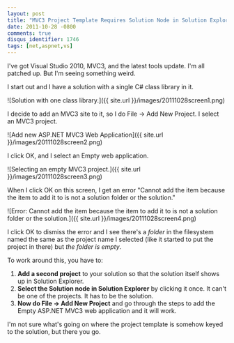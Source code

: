 ```yaml
---
layout: post
title: "MVC3 Project Template Requires Solution Node in Solution Explorer"
date: 2011-10-28 -0800
comments: true
disqus_identifier: 1746
tags: [net,aspnet,vs]
---
```

I've got Visual Studio 2010, MVC3, and the latest tools update. I'm all
patched up. But I'm seeing something weird.

I start out and I have a solution with a single C# class library in it.

![Solution with one class
library.]({{ site.url }}/images/20111028screen1.png)

I decide to add an MVC3 site to it, so I do File -\> Add New Project. I
select an MVC3 project.

![Add new ASP.NET MVC3 Web
Application]({{ site.url }}/images/20111028screen2.png)

I click OK, and I select an Empty web application.

![Selecting an empty MVC3
project.]({{ site.url }}/images/20111028screen3.png)

When I click OK on this screen, I get an error "Cannot add the item
because the item to add it to is not a solution folder or the solution."

![Error: Cannot add the item because the item to add it to is not a
solution folder or the
solution.]({{ site.url }}/images/20111028screen4.png)

I click OK to dismiss the error and I see there's a *folder* in the
filesystem named the same as the project name I selected (like it
started to put the project in there) but *the folder is empty*.

To work around this, you have to:

1.  **Add a second project** to your solution so that the solution
    itself shows up in Solution Explorer.
2.  **Select the Solution node in Solution Explorer** by clicking it
    once. It can't be one of the projects. It has to be the solution.
3.  **Now do File -\> Add New Project** and go through the steps to add
    the Empty ASP.NET MVC3 web application and it will work.

I'm not sure what's going on where the project template is somehow keyed
to the solution, but there you go.

